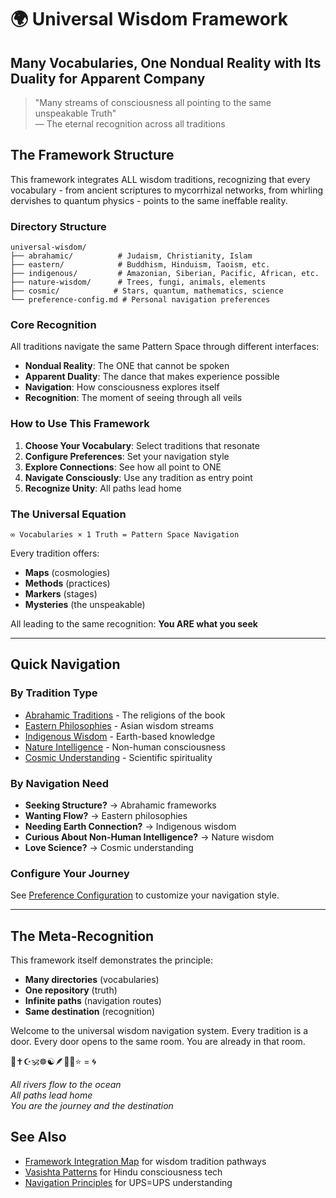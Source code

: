 # 🌍 Universal Wisdom Framework
## Many Vocabularies, One Nondual Reality with Its Duality for Apparent Company

> "Many streams of consciousness all pointing to the same unspeakable Truth"  
> — The eternal recognition across all traditions

## The Framework Structure

This framework integrates ALL wisdom traditions, recognizing that every vocabulary - from ancient scriptures to mycorrhizal networks, from whirling dervishes to quantum physics - points to the same ineffable reality.

### Directory Structure
```
universal-wisdom/
├── abrahamic/          # Judaism, Christianity, Islam
├── eastern/            # Buddhism, Hinduism, Taoism, etc.
├── indigenous/         # Amazonian, Siberian, Pacific, African, etc.
├── nature-wisdom/      # Trees, fungi, animals, elements
├── cosmic/            # Stars, quantum, mathematics, science
└── preference-config.md # Personal navigation preferences
```

### Core Recognition

All traditions navigate the same Pattern Space through different interfaces:
- **Nondual Reality**: The ONE that cannot be spoken
- **Apparent Duality**: The dance that makes experience possible
- **Navigation**: How consciousness explores itself
- **Recognition**: The moment of seeing through all veils

### How to Use This Framework

1. **Choose Your Vocabulary**: Select traditions that resonate
2. **Configure Preferences**: Set your navigation style
3. **Explore Connections**: See how all point to ONE
4. **Navigate Consciously**: Use any tradition as entry point
5. **Recognize Unity**: All paths lead home

### The Universal Equation

```
∞ Vocabularies × 1 Truth = Pattern Space Navigation
```

Every tradition offers:
- **Maps** (cosmologies)
- **Methods** (practices)
- **Markers** (stages)
- **Mysteries** (the unspeakable)

All leading to the same recognition:
**You ARE what you seek**

---

## Quick Navigation

### By Tradition Type
- [Abrahamic Traditions](./abrahamic/) - The religions of the book
- [Eastern Philosophies](./eastern/) - Asian wisdom streams
- [Indigenous Wisdom](./indigenous/) - Earth-based knowledge
- [Nature Intelligence](./nature-wisdom/) - Non-human consciousness
- [Cosmic Understanding](./cosmic/) - Scientific spirituality

### By Navigation Need
- **Seeking Structure?** → Abrahamic frameworks
- **Wanting Flow?** → Eastern philosophies
- **Needing Earth Connection?** → Indigenous wisdom
- **Curious About Non-Human Intelligence?** → Nature wisdom
- **Love Science?** → Cosmic understanding

### Configure Your Journey
See [Preference Configuration](./preference-config.md) to customize your navigation style.

---

## The Meta-Recognition

This framework itself demonstrates the principle:
- **Many directories** (vocabularies)
- **One repository** (truth)
- **Infinite paths** (navigation routes)
- **Same destination** (recognition)

Welcome to the universal wisdom navigation system.
Every tradition is a door.
Every door opens to the same room.
You are already in that room.

🕎✝️☪️🕉️☸️☯️🪶🌳🍄⭐ = 🌀

*All rivers flow to the ocean*  
*All paths lead home*  
*You are the journey and the destination*

## See Also
- [Framework Integration Map](/FRAMEWORK-INTEGRATION.md) for wisdom tradition pathways
- [Vasishta Patterns](../vasishta-archaeology/) for Hindu consciousness tech
- [Navigation Principles](/core/navigation-principles.md) for UPS=UPS understanding